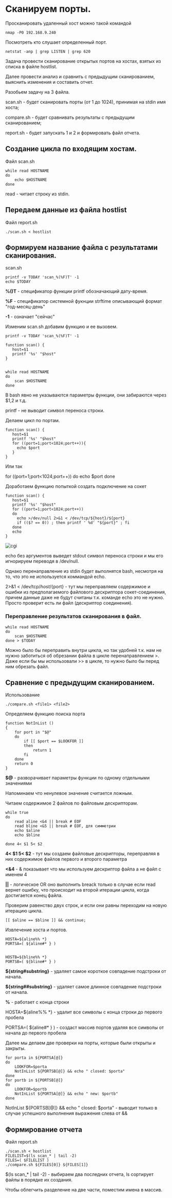 # Cканируем порты.

Просканировать удаленный хост можно такой командой

    nmap -P0 192.168.9.240

Посмотреть кто слушает определенный порт.

    netstat -anp | grep LISTEN | grep 620

Задача провести сканирование открытых портов на хостах, взятых из списка в файле hostlist.

Далее провести анализ и сравнить с предыдущим сканированием, выяснить изменения и составить отчет.

Разобьем задачу на 3 файла.

scan.sh - будет сканировать порты (от 1 до 1024), принимая на stdin имя хоста;

compare.sh - будет сравнивать результаты с предыдущим сканированием;

report.sh - будет запускать 1 и 2 и формировать файл отчета.

## Создание цикла по входящим хостам.

Файл scan.sh

    while read HOSTNAME
    do
        echo $HOSTNAME
    done

read - читает строку из stdin.

## Передаем данные из файла hostlist

Файл report.sh

    ./scan.sh < hostlist

## Формируем название файла с результатами сканирования.

scan.sh

    printf -v TODAY 'scan_%(%F)T' -1
    echo $TODAY

**%()T** - спецификатор функции printf обозначающий дату-время.

**%F** - спецификатор системной фукнции strftime описывающий формат "год-месяц-день"

**-1** - означает "сейчас"

Изменим scan.sh добавим функцию и ее вызовем.

    printf -v TODAY 'scan_%(%F)T' -1

    function scan() {
       host=$1
       printf '%s' "$host"
    }


    while read HOSTNAME
    do
        scan $HOSTNAME
    done 

В bash явно не указываются параметры функции, они забираются через $1,2 и т.д.

printf - не выводит символ переноса строки.

Делаем цикл по портам.

    function scan() {
       host=$1
       printf '%s' "$host"
       for ((port=1;port<1024;port++)){
         echo $port
       }
    }

Или так

   for ((port=1;port<1024;port++))
   do
     echo $port
   done

Доработаем функцию попыткой создать подключение на сокет 

    function scan() {
       host=$1
       printf '%s' "$host"
       for ((port=1;port<1024;port++))
       do
         echo >/dev/null 2>&1 < /dev/tcp/${host}/${port}
         if (($? == 0)) ; then printf ' %d' "${port}" ; fi 
       done
       echo
    }

![cgi]({path-to-subject}/images/2.png)

echo без аргументов выведет stdout символ переноса строки и мы его игнорируем переводя в /dev/null.

Однако перенаправление из stdin будет выполнятся bash, несмотря на то, что это не используется коммандой echo.

2>&1 < /dev/tcp/${host}/${port} - тут мы переправляем содержимое и ошибки из предполагаемого файлового дескриптора сокет-соединения, причем данные даже не будут считаны т.к. команде echo это не нужно. Просто проверит есть ли файл (дескриптор соединения).

### Переправление результатов сканирования в файл.

    while read HOSTNAME
    do
        scan $HOSTNAME
    done > $TODAY

Можно было бы переправить внутри цикла, но так удобней т.к. нам не нужно заботиться об обрезании файла в цикле перенаправлением >.
Даже если бы мы использовали >> в цикле, то нужно было бы перед ним обрезать файл.

## Сравнение с предыдущим сканированием.

Использование 

    ./compare.sh <file1> <file2>
    
Определяем функцию поиска порта

    function NotInList ()
    {
        for port in "$@"
        do
            if [[ $port == $LOOKFOR ]]
            then
                return 1
            fi
        done
        return 0
    }
    
**$@** - разворачивает параметры функции по одному отдельными значениями

Напоминаем что ненулевое значение считается ложным.

Читаем содержимое 2 файлов по файловым дескрипторам.

    while true
    do
        read aline <&4 || break # EOF
        read bline <&5 || break # EOF, для симметрии
        echo $aline
        echo $bline

    done 4< $1 5< $2
    
**4< $1 5< $2** - тут мы создаем файловые дескрипторы, переправляя в них содержимое файлов первого и второго параметра
    
    
**<&4** - & показывает что мы используем дескриптор файла а не файл с именем 4
    
**||** - логическое OR оно выполнить breack только в случае если read вернет ошибку, что происходит на второй итерации цикла, когда достигается конец файла.


Проверим равенство двух строк, и если они равны переходим на новую итерацию цикла.

    [[ $aline == $bline ]] && continue;
    
Извлечение хоста и портов.

    HOSTA=${aline%% *}
    PORTSA=( ${aline#* } )


    HOSTB=${bline%% *}
    PORTSB=( ${bline#* } )
    
**${string#substring}** - удаляет самое короткое совпадение подстроки от начала.
    
**${string##substring}** - удаляет самое длинное совпадение подстроки от начала.
    
**%** - работает с конца строки


HOSTA=${aline%% *} - удалит все символы с конца строки до первого пробела

PORTSA=( ${aline#* } ) - создаст массив портов удаляя все символы от начала до первого пробела


Далее мы делаем две проверки на порты, которые были открыты и закрыты.

    for porta in ${PORTSA[@]}
    do
        LOOKFOR=$porta 
        NotInList ${PORTSB[@]} && echo " closed: $porta"
    done
    for portb in ${PORTSB[@]}
    do
        LOOKFOR=$portb 
        NotInList ${PORTSA[@]} && echo " new: $portb"
    done


NotInList ${PORTSB[@]} && echo " closed: $porta"  - выводит только в случае успешного выполнения выражения слева от &&

## Формирование отчета

Файл report.sh


    ./scan.sh < hostlist
    FILELIST=$(ls scan_* | tail -2)
    FILES=( $FILELIST ) 
    ./compare.sh ${FILES[0]} ${FILES[1]}


$(ls scan_* | tail -2) - выбираем два последних отчета, ls сортирует файлы в порядке их создания.

Чтобы облегчить разделение на две части, поместим имена
в массив.








 









 

 

